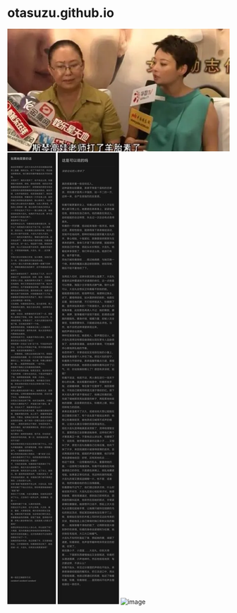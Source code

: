# otasuzu.github.io
![image](https://github.com/otasuzu/otasuzu.github.io/blob/main/%E7%BE%8A%E8%83%8E%E7%B4%A0.jpg)
![image](https://github.com/otasuzu/otasuzu.github.io/blob/main/%E5%AD%95%E8%BD%A6.jpg)
![image](https://github.com/otasuzu/otasuzu.github.io/blob/main/%E8%BF%99%E6%98%AF%E5%8F%AF%E4%BB%A5%E8%AF%B4%E7%9A%84%E5%90%97.jpg)
![image](https://github.com/otasuzu/otasuzu.github.io/blob/main/%E6%83%8A%E9%B9%BF.jpg)
